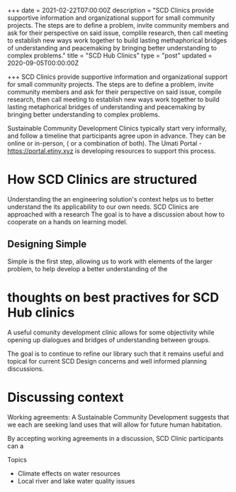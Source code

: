 +++
date = 2021-02-22T07:00:00Z
description = "SCD Clinics provide supportive information and organizational support for small community projects. The steps are to define a problem, invite community members and ask for their perspective on said issue, complile research, then call meeting to establish new ways work together to build lasting methaphorical bridges of understanding and peacemaking by bringing better understanding to complex problems."
title = "SCD Hub Clinics"
type = "post"
updated = 2020-09-05T00:00:00Z

+++
SCD Clinics provide supportive information and organizational support for small community projects. The steps are to define a problem, invite community members and ask for their perspective on said issue, compile research, then call meeting to establish new ways work together to build lasting metaphorical bridges of understanding and peacemaking by bringing better understanding to complex problems.

Sustainable Community Development Clinics typically start very informally, and follow a timeline that participants agree upon in advance.  They can be online or in-person, ( or a combination of both).  The Umati Portal - https://portal.etiny.xyz is developing resources to support this process.

# How SCD Clinics are structured

Understanding the an engineering solution's context helps us to better understand the its applicability to our own needs.  SCD Clinics are approached with a research The goal is to have a discussion about how to cooperate on a hands on learning model.

## Designing Simple

Simple is the first step, allowing us to work with elements of the larger problem, to help develop a better understanding of the

# thoughts on best practives for SCD Hub clinics

A useful comunity development clinic allows for some objectivity while opening up dialogues and bridges of understanding between groups.

The goal is to continue to refine our library such that it remains useful and topical for current SCD Design concerns and well informed planning discussions.

# Discussing context

Working agreements: A Sustainable Community Development suggests that we each are seeking land uses that will allow for future human habitation.

By accepting working agreements in a discussion, SCD Clinic participants can a

Topics

* Climate effects on water resources
* Local river and lake water quality issues